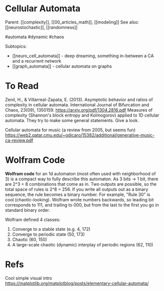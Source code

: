 # Cellular Automata

Parent: [[complexity]], [[00_articles_math]], [[modeling]]
See also: [[neurostochastic]], [[randomness]]

#automata #dynamic #chaos


Subtopics:
* [[neuro_cell_automata]] - deep dreaming, something in-between a CA and a recurrent network
* [[graph_automata]] - cellular automata on graphs

# To Read

Zenil, H., & Villarreal-Zapata, E. (2013). Asymptotic behavior and ratios of complexity in cellular automata. International Journal of Bifurcation and Chaos, 23(09), 1350159.
https://arxiv.org/pdf/1304.2816.pdf
Measures of complexity (Shannon's block entropy and Kolmogorov) applied to 1D cellular automata. They try to make some general statements. Give a look.

Cellular automata for music (a review from 2005, but seems fun)
https://web2.qatar.cmu.edu/~gdicaro/15382/additional/generative-music-ca-review.pdf

# Wolfram Code

**Wolfram code** for an 1d automaton (most often used with neighborhood of 3) is a compact way to fully describe this automaton. As 3 bits → 1 bit, there are 2^3 = 8 combinations that come as in. Two outputs are possible, so the total space of rules is 2^8 = 256. If you write all outputs out as a binary sequence, the rule becomes a binary number. For example, "Rule 30" is cool (chaotic-looking). Wolfram wrote numbers backwards, so leading bit corresponds to 111, and trailing to 000, but from the last to the first you go in standard binary order.

Wolfram defined 4 classes:
1. Converge to a stable state (e.g. 4, 172)
2. Converge to periodic state (50, 173)
3. Chaotic (60, 150)
4. A large-scale chaotic (dynamic) interplay of periodic regions (62, 110)

# Refs

Cool simple visual intro
https://matplotlib.org/matplotblog/posts/elementary-cellular-automata/